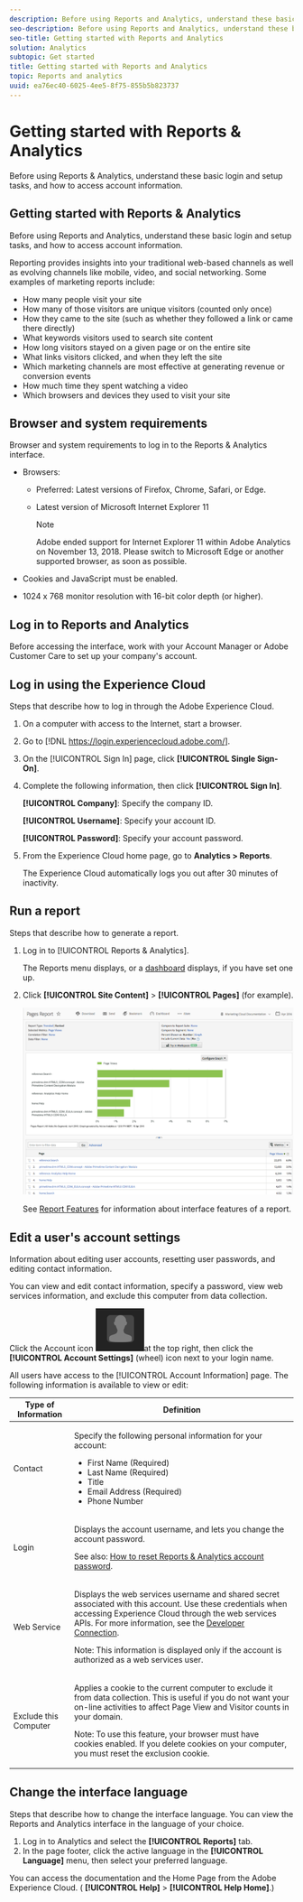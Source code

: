 ```yaml
---
description: Before using Reports and Analytics, understand these basic login and setup tasks, and how to access account information.
seo-description: Before using Reports and Analytics, understand these basic login and setup tasks, and how to access account information.
seo-title: Getting started with Reports and Analytics
solution: Analytics
subtopic: Get started
title: Getting started with Reports and Analytics
topic: Reports and analytics
uuid: ea76ec40-6025-4ee5-8f75-855b5b823737
---
```


# Getting started with Reports & Analytics

Before using Reports & Analytics, understand these basic login and setup tasks, and how to access account information.

## Getting started with Reports & Analytics

Before using Reports and Analytics, understand these basic login and setup tasks, and how to access account information. 

Reporting provides insights into your traditional web-based channels as well as evolving channels like mobile, video, and social networking. Some examples of marketing reports include:

* How many people visit your site 
* How many of those visitors are unique visitors (counted only once) 
* How they came to the site (such as whether they followed a link or came there directly) 
* What keywords visitors used to search site content 
* How long visitors stayed on a given page or on the entire site 
* What links visitors clicked, and when they left the site 
* Which marketing channels are most effective at generating revenue or conversion events 
* How much time they spent watching a video 
* Which browsers and devices they used to visit your site

## Browser and system requirements

Browser and system requirements to log in to the Reports & Analytics interface.

* Browsers:

    * Preferred: Latest versions of Firefox, Chrome, Safari, or Edge. 
    * Latest version of Microsoft Internet Explorer 11
    
      >[!NOTE]
      >
      >Adobe ended support for Internet Explorer 11 within Adobe Analytics on November 13, 2018. Please switch to Microsoft Edge or another supported browser, as soon as possible.

* Cookies and JavaScript must be enabled. 
* 1024 x 768 monitor resolution with 16-bit color depth (or higher).

## Log in to Reports and Analytics

Before accessing the interface, work with your Account Manager or Adobe Customer Care to set up your company's account.

## Log in using the Experience Cloud

Steps that describe how to log in through the Adobe Experience Cloud.

1. On a computer with access to the Internet, start a browser.
1. Go to [!DNL https://login.experiencecloud.adobe.com/].
1. On the [!UICONTROL Sign In] page, click **[!UICONTROL Single Sign-On]**.
1. Complete the following information, then click **[!UICONTROL Sign In]**.

   **[!UICONTROL Company]**: Specify the company ID.

   **[!UICONTROL Username]**: Specify your account ID.

   **[!UICONTROL Password]**: Specify your account password. 
1. From the Experience Cloud home page, go to **Analytics > Reports**.

   The Experience Cloud automatically logs you out after 30 minutes of inactivity. 

## Run a report

Steps that describe how to generate a report.

1. Log in to [!UICONTROL Reports & Analytics].

   The Reports menu displays, or a [dashboard](/help/analyze/reports-analytics/dashboard.md) displays, if you have set one up. 

1. Click **[!UICONTROL Site Content]** > **[!UICONTROL Pages]** (for example).

   ![](assets/pages_report.png)

   See [Report Features](/help/analyze/reports-analytics/overview/report-overview.md) for information about interface features of a report. 

## Edit a user's account settings

Information about editing user accounts, resetting user passwords, and editing contact information.

You can view and edit contact information, specify a password, view web services information, and exclude this computer from data collection.

Click the Account icon ![](assets/account.png)at the top right, then click the **[!UICONTROL Account Settings]** (wheel) icon next to your login name.

All users have access to the [!UICONTROL Account Information] page. The following information is available to view or edit: 

<table id="table_58F5D292485F45F9902B372E4E1E3103"> 
 <thead> 
  <tr> 
   <th colname="col1" class="entry"> Type of Information </th> 
   <th colname="col2" class="entry"> Definition </th> 
  </tr> 
 </thead>
 <tbody> 
  <tr> 
   <td> <p>Contact </p> </td> 
   <td> <p>Specify the following personal information for your account: </p> 
    <ul id="ul_7925E35904EB47E3AC648FA80A09EF91"> 
     <li id="li_CDD8D7B73A1D4C78A41FF02BD0E5E788">First Name (Required) </li> 
     <li id="li_7255F50ABFFA4EE8A0A9D04F92BE432D">Last Name (Required) </li> 
     <li id="li_3DF6107291CC4D46AAA0E4A13D59128F">Title </li> 
     <li id="li_B5BE95E0FE594939A2D4C6680A6B8BDD">Email Address (Required) </li> 
     <li id="li_B764239241CE4F1CA74F77D796E7AB1D">Phone Number </li> 
    </ul> </td> 
  </tr> 
  <tr> 
   <td> <p> Login </p> </td> 
   <td> <p>Displays the account username, and lets you change the account password. </p> <p>See also: <a href="https://helpx.adobe.com/analytics/kb/How-to-Reset-Report-and-analytics-password.html" format="html" > How to reset Reports &amp; Analytics account password</a>. </p> </td> 
  </tr> 
  <tr> 
   <td> <p>Web Service </p> </td> 
   <td> <p>Displays the web services username and shared secret associated with this account. Use these credentials when accessing Experience Cloud through the web services APIs. For more information, see the <a href="https://marketing.adobe.com/developer"  > Developer Connection</a>. </p> <p> <p>Note:  This information is displayed only if the account is authorized as a web services user. </p> </p> </td> 
  </tr> 
  <tr> 
   <td> <p> Exclude this Computer </p> </td> 
   <td> <p>Applies a cookie to the current computer to exclude it from data collection. This is useful if you do not want your on-line activities to affect Page View and Visitor counts in your domain. </p> <p> <p>Note:  To use this feature, your browser must have cookies enabled. If you delete cookies on your computer, you must reset the exclusion cookie. </p> </p> </td> 
  </tr> 
 </tbody> 
</table>

## Change the interface language

Steps that describe how to change the interface language. You can view the Reports and Analytics interface in the language of your choice.

1. Log in to Analytics and select the **[!UICONTROL Reports]** tab.
1. In the page footer, click the active language in the **[!UICONTROL Language]** menu, then select your preferred language.

You can access the documentation and the Home Page from the Adobe Experience Cloud. ( **[!UICONTROL Help]** > **[!UICONTROL Help Home]**.) 
